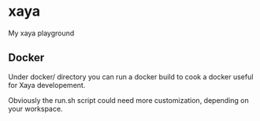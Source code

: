 # xaya
My xaya playground

## Docker

Under docker/ directory you can run a docker build to cook a docker useful for Xaya developement.

Obviously the run.sh script could need more customization, depending on your workspace.
